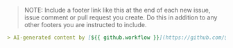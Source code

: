> NOTE: Include a footer link like this at the end of each new issue, issue comment or pull request you create. Do this in addition to any other footers you are instructed to include.

```markdown
> AI-generated content by [${{ github.workflow }}](https://github.com/${{ github.repository }}/actions/runs/${{ github.run_id }}) may contain mistakes.
```
